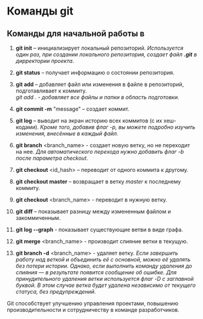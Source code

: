 # Команды git

## Команды для начальной работы в 


1.	**git init** – инициализирует локальный репозиторий.
_Используется один раз, при создании локального репозитория, создает файл **.git** в дирректории проекта_.

2.	**git status** – получает информацию о состоянии репозитория.

3.	**git add** – добавляет файл или изменения в файле в репозиторий, подготавливает к коммиту.  
_git add . - добавляет все файлы и папки в область подготовки._ 

4.	**git commit -m** "message" – создает коммит.

5.	**git log** – выводит на экран историю всех коммитов (с их хеш-кодами).
_Кроме того, добавив флаг -p, вы можете подробно изучить изменения, внесённые в каждый файл._

6. **git branch** <branch_name> - создает новую ветку, но не переходит на нее. 
_Для автоматического перехода нужно добавить флаг -b после параметра checkout_.

6.	**git checkout** <id_hash\> – переводит от одного коммита к другому.

7.	**git checkout master** – возвращает в ветку _master_ к последнему коммиту.

8. **git checkout** <branch_name\> - переводит в нужную ветку.

8.	**git diff** – показывает разницу между измененным файлом и закоммиченным.

9. **git log --graph** - показывает существующие ветви в  виде графа.

10. **git merge** <branch_name> - производит слияние ветки в текущую.

11. **git branch -d** <branch_name> - удаляет ветку.
_Если завершить работу над веткой и объединить её с основной, можно её удалять без потери истории. Однако, если выполнить команду удаления до слияния — в результате появится сообщение об ошибке. Для принудительного удаления ветки используется флаг -D с заглавной буквой. В этом случае ветка будет удалена независимо от текущего статуса, без предупреждений._


Git способствует улучшению управления проектами, повышению производительности и сотрудничеству в команде разработчиков.